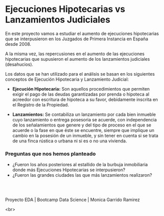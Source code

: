 # Ejecuciones Hipotecarias vs Lanzamientos Judiciales

En este proyecto vamos a estudiar el aumento de ejecuciones hipotecarias que se interpusieron en los Juzgados de Primera Instancia en España desde 2008.

A la misma vez, las repercusiones en el aumento de las ejecuciones hipotecarias que supusieron el aumento de los lanzamientos judiciales (desahucios).

Los datos que se han utilizado para el análisis se basan en los siguientes conceptos de Ejecución Hipotecaria y Lanzamiento Judicial:

+ **Ejecución Hipotecaria:** Son aquellos procedimientos que permiten exigir el pago de las deudas garantizadas por prenda o hipoteca al acreedor con escritura de hipoteca a su favor, debidamente inscrita en el Registro de la Propiedad.

+ **Lanzamientos:** Se contabiliza un lanzamiento por cada bien inmueble cuyo lanzamiento o entrega posesoria se acuerde, con independencia de los señalamientos que genere y del tipo de proceso en el que se acuerde o la fase en que éste se encuentre, siempre que implique un cambio en la posesión de un inmueble, y sin tener en cuenta si se trata de una finca rústica o urbana ni si es o no una vivienda.

### Preguntas que nos hemos planteado

- ¿Fueron los años posteriores al estallido de la burbuja inmobiliaria donde más Ejecuciones Hipotecarias se interpusieron?
- ¿Fueron las grandes ciudades las que más lanzamientos realizaron?

<br>
<br>

Proyecto EDA | Bootcamp Data Science | Monica Garrido Ramirez


<br\>
